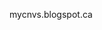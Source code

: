 


<link rel="stylesheet" href="{{ malikehsan.me }}/assets/css/all.css">
<p class="test"> mycnvs.blogspot.ca




</p>
